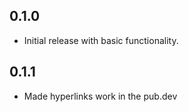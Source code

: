 ## 0.1.0

* Initial release with basic functionality.
## 0.1.1

* Made hyperlinks work in the pub.dev